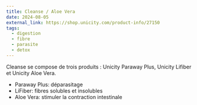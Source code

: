 ```yaml
---
title: Cleanse / Aloe Vera
date: 2024-08-05
external_link: https://shop.unicity.com/product-info/27150
tags:
  - digestion
  - fibre
  - parasite
  - detox
---
```


Cleanse se compose de trois produits : Unicity Paraway Plus, Unicity Lifiber et Unicity Aloe Vera.
- Paraway Plus: déparasitage
- LiFiber: fibres solubles et insolubles
- Aloe Vera: stimuler la contraction intestinale

<!--more-->
